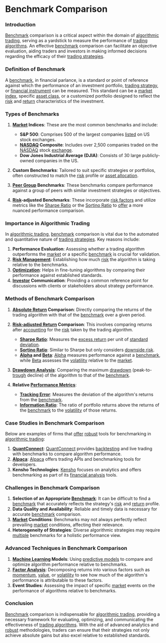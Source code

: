 # Benchmark Comparison

### Introduction
[Benchmark](../b/benchmark.md) comparison is a critical aspect within the domain of [algorithmic trading](../a/algorithmic_trading.md), serving as a yardstick to measure the performance of [trading algorithms](../t/trading_algorithms.md). An effective [benchmark](../b/benchmark.md) comparison can facilitate an objective evaluation, aiding traders and investors in making informed decisions regarding the efficacy of their [trading strategies](../t/trading_strategies.md).

### Definition of Benchmark
A [benchmark](../b/benchmark.md), in financial parlance, is a standard or point of reference against which the performance of an investment portfolio, [trading strategy](../t/trading_strategy.md), or [financial instrument](../f/financial_instrument.md) can be measured. This standard can be a [market index](../m/market_index.md), specific [asset class](../a/asset_class.md), or a customized portfolio designed to reflect the [risk](../r/risk.md) and [return](../r/return.md) characteristics of the investment.

### Types of Benchmarks
1. **[Market](../m/market.md) Indices**: These are the most common benchmarks and include:
   - **S&P 500**: Comprises 500 of the largest companies [listed](../l/listed.md) on US stock exchanges.
   - **[NASDAQ](../n/nasdaq.md) Composite**: Includes over 2,500 companies traded on the [NASDAQ](../n/nasdaq.md) stock [exchange](../e/exchange.md).
   - **Dow Jones Industrial Average (DJIA)**: Consists of 30 large publicly-owned companies in the US.

2. **Custom Benchmarks**: Tailored to suit specific strategies or portfolios, often constructed to match the [risk](../r/risk.md) profile or [asset allocation](../a/asset_allocation.md).

3. **[Peer Group](../p/peer_group.md) Benchmarks**: These benchmarks compare performance against a group of peers with similar investment strategies or objectives.

4. **[Risk](../r/risk.md)-adjusted Benchmarks**: These incorporate [risk factors](../r/risk_factors_in_trading.md) and utilize metrics like the [Sharpe Ratio](../s/sharpe_ratio.md) or the [Sortino Ratio](../s/sortino_ratio.md) to [offer](../o/offer.md) a more nuanced performance comparison.

### Importance in Algorithmic Trading
In [algorithmic trading](../a/algorithmic_trading.md), [benchmark](../b/benchmark.md) comparison is vital due to the automated and quantitative nature of [trading strategies](../t/trading_strategies.md). Key reasons include:

1. **Performance Evaluation**: Assessing whether a trading algorithm outperforms the [market](../m/market.md) or a specific [benchmark](../b/benchmark.md) is crucial for validation.
2. **[Risk Management](../r/risk_management.md)**: Establishing how much [risk](../r/risk.md) the algorithm is taking relative to the benchmarks.
3. **[Optimization](../o/optimization.md)**: Helps in fine-tuning algorithms by comparing their performance against established standards.
4. **[Investor](../i/investor.md) Communication**: Providing a common reference point for discussions with clients or stakeholders about strategy performance.

### Methods of Benchmark Comparison
1. **[Absolute Return](../a/absolute_return.md) Comparison**: Directly comparing the returns of the trading algorithm with that of the [benchmark](../b/benchmark.md) over a given period.
2. **[Risk-adjusted Return](../r/risk-adjusted_return.md) Comparison**: This involves comparing returns after [accounting](../a/accounting.md) for the [risk](../r/risk.md) taken by the trading algorithm.
   - **[Sharpe Ratio](../s/sharpe_ratio.md)**: Measures the [excess return](../e/excess_return.md) per unit of [standard deviation](../s/standard_deviation.md).
   - **[Sortino Ratio](../s/sortino_ratio.md)**: Similar to Sharpe but only considers [downside risk](../d/downside_risk.md).
   - **[Alpha](../a/alpha.md) and [Beta](../b/beta.md)**: [Alpha](../a/alpha.md) measures performance against a [benchmark](../b/benchmark.md), while [Beta](../b/beta.md) assesses the [volatility](../v/volatility.md) relative to the [market](../m/market.md).

3. **[Drawdown Analysis](../d/drawdown_analysis.md)**: Comparing the maximum [drawdown](../d/drawdown.md) (peak-to-[trough](../t/trough.md) decline) of the algorithm to that of the [benchmark](../b/benchmark.md).
4. **Relative [Performance Metrics](../p/performance_metrics.md)**:
   - **[Tracking Error](../t/tracking_error.md)**: Measures the deviation of the algorithm's returns from the [benchmark](../b/benchmark.md).
   - **[Information Ratio](../i/information_ratio.md)**: The ratio of portfolio returns above the returns of the [benchmark](../b/benchmark.md) to the [volatility](../v/volatility.md) of those returns.

### Case Studies in Benchmark Comparison
Below are examples of firms that [offer](../o/offer.md) [robust](../r/robust.md) tools for benchmarking in [algorithmic trading](../a/algorithmic_trading.md):

1. **[QuantConnect](../q/quantconnect.md)**: [QuantConnect](https://www.quantconnect.com/) provides [backtesting](../b/backtesting.md) and live trading with benchmarks to compare algorithm performance.
2. **[Alpaca](../a/alpaca.md)**: [Alpaca](https://alpaca.markets/) offers trading APIs and benchmarking tools for developers.
3. **Kensho Technologies**: [Kensho](https://www.kensho.com/) focuses on analytics and offers benchmarking as part of its [financial analysis](../f/financial_analysis.md) tools.

### Challenges in Benchmark Comparison
1. **Selection of an Appropriate [Benchmark](../b/benchmark.md)**: It can be difficult to find a [benchmark](../b/benchmark.md) that accurately reflects the strategy's [risk](../r/risk.md) and [return](../r/return.md) profile.
2. **Data Quality and Availability**: Reliable and timely data is necessary for accurate [benchmark](../b/benchmark.md) comparison.
3. **[Market](../m/market.md) Conditions**: Benchmarks may not always perfectly reflect prevailing [market](../m/market.md) conditions, affecting their relevance.
4. **Heterogeneity of Strategies**: Diverse algorithmic strategies may require [multiple](../m/multiple.md) benchmarks for a holistic performance view.

### Advanced Techniques in Benchmark Comparison
1. **[Machine Learning](../m/machine_learning.md) Models**: Using [predictive models](../p/predictive_models_in_trading.md) to compare and optimize algorithm performance relative to benchmarks.
2. **[Factor Analysis](../f/factor_analysis.md)**: Decomposing returns into various factors such as [momentum](../m/momentum.md), [value](../v/value.md), or [volatility](../v/volatility.md) to see how much of the algorithm's performance is attributable to these factors.
3. **Event Studies**: Assessing the impact of specific [market](../m/market.md) events on the performance of algorithms relative to benchmarks.

### Conclusion
[Benchmark](../b/benchmark.md) comparison is indispensable for [algorithmic trading](../a/algorithmic_trading.md), providing a necessary framework for evaluating, optimizing, and communicating the effectiveness of [trading algorithms](../t/trading_algorithms.md). With the aid of advanced analytics and [robust](../r/robust.md) methodologies, traders can ensure that their strategies not only achieve absolute gains but also excel relative to established standards.